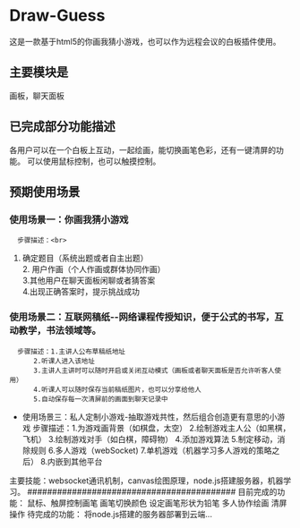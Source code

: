﻿# Draw-Guess
这是一款基于html5的你画我猜小游戏，也可以作为远程会议的白板插件使用。

## 主要模块是
画板，聊天面板
## 已完成部分功能描述
各用户可以在一个白板上互动，一起绘画，能切换画笔色彩，还有一键清屏的功能。
可以使用鼠标控制，也可以触摸控制。
## 预期使用场景

### 使用场景一：你画我猜小游戏
      步骤描述：<br>
1. 确定题目（系统出题或者自主出题）<br>
                      2. 用户作画（个人作画或群体协同作画）<br>
                      3.其他用户在聊天面板闲聊或者猜答案<br>
                      4.出现正确答案时，提示挑战成功<br>

### 使用场景二：互联网稿纸--网络课程传授知识，便于公式的书写，互动教学，书法领域等。

      步骤描述：1.主讲人公布草稿纸地址
  	      2.听课人进入该地址
	      3.主讲人主讲时可以随时开启或关闭互动模式（画板或者聊天面板是否允许听客人使用）
	      4.听课人可以随时保存当前稿纸图片，也可以分享给他人
	      5.自动保存每一次清屏前的画面到聊天记录中

* 使用场景三：私人定制小游戏-抽取游戏共性，然后组合创造更有意思的小游戏
      步骤描述：1.为游戏画背景（如棋盘，太空）
	      2.绘制游戏主人公（如黑棋，飞机）
           	      3.绘制游戏对手（如白棋，障碍物）
 	      4.添加游戏算法
	      5.制定移动，消除规则
	      6.多人游戏（webSocket)
                      7.单机游戏（机器学习多人游戏的策略之后）
         	      8.内嵌到其他平台

主要技能：websocket通讯机制，canvas绘图原理，node.js搭建服务器，机器学习。
##########################################
目前完成的功能：
       鼠标、触屏控制画笔
       画笔切换颜色
       设定画笔形状为铅笔
       多人协作绘画
       清屏操作
待完成的功能：
       将node.js搭建的服务器部署到云端...

       
